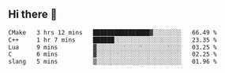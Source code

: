 ## Hi there 👋

<!--START_SECTION:waka-->

```txt
CMake   3 hrs 12 mins   ████████████████▓░░░░░░░░   66.49 %
C++     1 hr 7 mins     ██████░░░░░░░░░░░░░░░░░░░   23.35 %
Lua     9 mins          ▓░░░░░░░░░░░░░░░░░░░░░░░░   03.25 %
C       6 mins          ▓░░░░░░░░░░░░░░░░░░░░░░░░   02.25 %
slang   5 mins          ▒░░░░░░░░░░░░░░░░░░░░░░░░   01.96 %
```

<!--END_SECTION:waka-->

